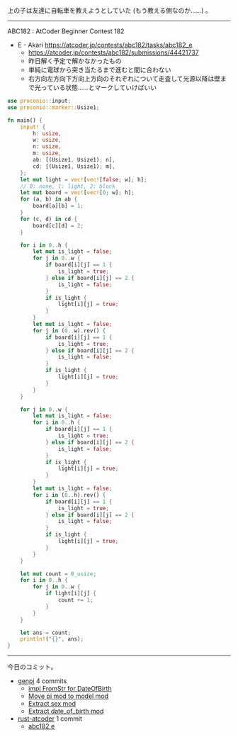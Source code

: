 上の子は友達に自転車を教えようとしていた (もう教える側なのか……) 。

---

ABC182 : AtCoder Beginner Contest 182

- E - Akari
  <https://atcoder.jp/contests/abc182/tasks/abc182_e>
  - <https://atcoder.jp/contests/abc182/submissions/44421737>
  - 昨日解く予定で解かなかったもの
  - 単純に電球から突き当たるまで進むと間に合わない
  - 右方向左方向下方向上方向のそれぞれについて走査して光源以降は壁まで光っている状態……とマークしていけばいい

```rust
use proconio::input;
use proconio::marker::Usize1;

fn main() {
    input! {
        h: usize,
        w: usize,
        n: usize,
        m: usize,
        ab: [(Usize1, Usize1); n],
        cd: [(Usize1, Usize1); m],
    };
    let mut light = vec![vec![false; w]; h];
    // 0: none, 1: light, 2: block
    let mut board = vec![vec![0; w]; h];
    for (a, b) in ab {
        board[a][b] = 1;
    }
    for (c, d) in cd {
        board[c][d] = 2;
    }

    for i in 0..h {
        let mut is_light = false;
        for j in 0..w {
            if board[i][j] == 1 {
                is_light = true;
            } else if board[i][j] == 2 {
                is_light = false;
            }
            if is_light {
                light[i][j] = true;
            }
        }
        let mut is_light = false;
        for j in (0..w).rev() {
            if board[i][j] == 1 {
                is_light = true;
            } else if board[i][j] == 2 {
                is_light = false;
            }
            if is_light {
                light[i][j] = true;
            }
        }
    }

    for j in 0..w {
        let mut is_light = false;
        for i in 0..h {
            if board[i][j] == 1 {
                is_light = true;
            } else if board[i][j] == 2 {
                is_light = false;
            }
            if is_light {
                light[i][j] = true;
            }
        }
        let mut is_light = false;
        for i in (0..h).rev() {
            if board[i][j] == 1 {
                is_light = true;
            } else if board[i][j] == 2 {
                is_light = false;
            }
            if is_light {
                light[i][j] = true;
            }
        }
    }

    let mut count = 0_usize;
    for i in 0..h {
        for j in 0..w {
            if light[i][j] {
                count += 1;
            }
        }
    }

    let ans = count;
    println!("{}", ans);
}
```

---

今日のコミット。

- [genpi](https://github.com/bouzuya/genpi) 4 commits
  - [impl FromStr for DateOfBirth](https://github.com/bouzuya/genpi/commit/884ea051bba5a6f7f4bc278f8307aec28d214934)
  - [Move pi mod to model mod](https://github.com/bouzuya/genpi/commit/9ecb1aee0dc469c6b0cae1760b0633d6e34a023b)
  - [Extract sex mod](https://github.com/bouzuya/genpi/commit/321f5d329914eed8fccebc84ea6c947eb8db8ed1)
  - [Extract date_of_birth mod](https://github.com/bouzuya/genpi/commit/51eb25e2930e5dd0d11a28041c3d2ce61556e322)
- [rust-atcoder](https://github.com/bouzuya/rust-atcoder) 1 commit
  - [abc182 e](https://github.com/bouzuya/rust-atcoder/commit/a87edddec172c791950b63c27b1d39819a16c3d9)
